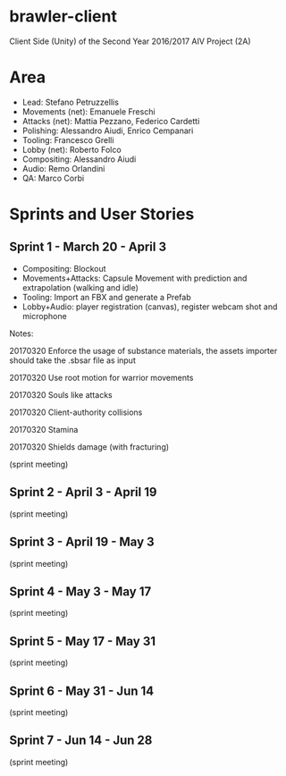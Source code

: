 # brawler-client
Client Side (Unity) of the Second Year 2016/2017 AIV Project (2A)

# Area

* Lead: Stefano Petruzzellis
* Movements (net): Emanuele Freschi
* Attacks (net): Mattia Pezzano, Federico Cardetti
* Polishing: Alessandro Aiudi, Enrico Cempanari
* Tooling: Francesco Grelli
* Lobby (net): Roberto Folco
* Compositing: Alessandro Aiudi
* Audio: Remo Orlandini
* QA: Marco Corbi


# Sprints and User Stories

Sprint 1 - March 20 - April 3
-

* Compositing: Blockout
* Movements+Attacks: Capsule Movement with prediction and extrapolation (walking and idle)
* Tooling: Import an FBX and generate a Prefab
* Lobby+Audio: player registration (canvas), register webcam shot and microphone

Notes:

20170320 Enforce the usage of substance materials, the assets importer should take the .sbsar file as input

20170320 Use root motion for warrior movements

20170320 Souls like attacks

20170320 Client-authority collisions

20170320 Stamina

20170320 Shields damage (with fracturing)

(sprint meeting)


Sprint 2 - April 3 - April 19
-

(sprint meeting)

Sprint 3 - April 19 - May 3
-

(sprint meeting)

Sprint 4 - May 3 - May 17
-

(sprint meeting)

Sprint 5 - May 17 - May 31
-

(sprint meeting)

Sprint 6 - May 31 - Jun 14 
-

(sprint meeting)

Sprint 7 - Jun 14 - Jun 28
-

(sprint meeting)





